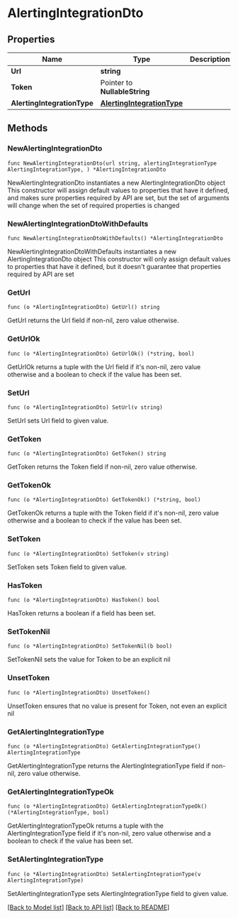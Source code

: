 # AlertingIntegrationDto

## Properties

Name | Type | Description | Notes
------------ | ------------- | ------------- | -------------
**Url** | **string** |  | 
**Token** | Pointer to **NullableString** |  | [optional] 
**AlertingIntegrationType** | [**AlertingIntegrationType**](AlertingIntegrationType.md) |  | 

## Methods

### NewAlertingIntegrationDto

`func NewAlertingIntegrationDto(url string, alertingIntegrationType AlertingIntegrationType, ) *AlertingIntegrationDto`

NewAlertingIntegrationDto instantiates a new AlertingIntegrationDto object
This constructor will assign default values to properties that have it defined,
and makes sure properties required by API are set, but the set of arguments
will change when the set of required properties is changed

### NewAlertingIntegrationDtoWithDefaults

`func NewAlertingIntegrationDtoWithDefaults() *AlertingIntegrationDto`

NewAlertingIntegrationDtoWithDefaults instantiates a new AlertingIntegrationDto object
This constructor will only assign default values to properties that have it defined,
but it doesn't guarantee that properties required by API are set

### GetUrl

`func (o *AlertingIntegrationDto) GetUrl() string`

GetUrl returns the Url field if non-nil, zero value otherwise.

### GetUrlOk

`func (o *AlertingIntegrationDto) GetUrlOk() (*string, bool)`

GetUrlOk returns a tuple with the Url field if it's non-nil, zero value otherwise
and a boolean to check if the value has been set.

### SetUrl

`func (o *AlertingIntegrationDto) SetUrl(v string)`

SetUrl sets Url field to given value.


### GetToken

`func (o *AlertingIntegrationDto) GetToken() string`

GetToken returns the Token field if non-nil, zero value otherwise.

### GetTokenOk

`func (o *AlertingIntegrationDto) GetTokenOk() (*string, bool)`

GetTokenOk returns a tuple with the Token field if it's non-nil, zero value otherwise
and a boolean to check if the value has been set.

### SetToken

`func (o *AlertingIntegrationDto) SetToken(v string)`

SetToken sets Token field to given value.

### HasToken

`func (o *AlertingIntegrationDto) HasToken() bool`

HasToken returns a boolean if a field has been set.

### SetTokenNil

`func (o *AlertingIntegrationDto) SetTokenNil(b bool)`

 SetTokenNil sets the value for Token to be an explicit nil

### UnsetToken
`func (o *AlertingIntegrationDto) UnsetToken()`

UnsetToken ensures that no value is present for Token, not even an explicit nil
### GetAlertingIntegrationType

`func (o *AlertingIntegrationDto) GetAlertingIntegrationType() AlertingIntegrationType`

GetAlertingIntegrationType returns the AlertingIntegrationType field if non-nil, zero value otherwise.

### GetAlertingIntegrationTypeOk

`func (o *AlertingIntegrationDto) GetAlertingIntegrationTypeOk() (*AlertingIntegrationType, bool)`

GetAlertingIntegrationTypeOk returns a tuple with the AlertingIntegrationType field if it's non-nil, zero value otherwise
and a boolean to check if the value has been set.

### SetAlertingIntegrationType

`func (o *AlertingIntegrationDto) SetAlertingIntegrationType(v AlertingIntegrationType)`

SetAlertingIntegrationType sets AlertingIntegrationType field to given value.



[[Back to Model list]](../README.md#documentation-for-models) [[Back to API list]](../README.md#documentation-for-api-endpoints) [[Back to README]](../README.md)


